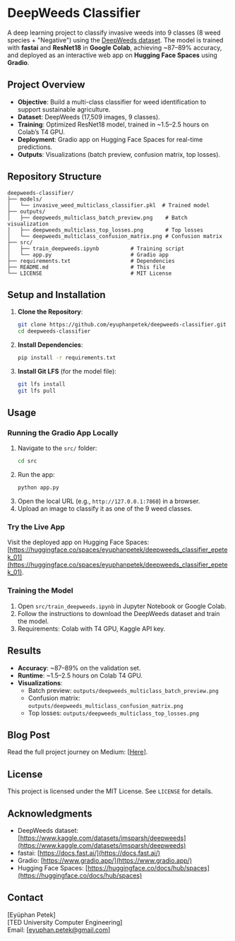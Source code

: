 # DeepWeeds Classifier

A deep learning project to classify invasive weeds into 9 classes (8 weed species + "Negative") using the [DeepWeeds dataset](https://www.kaggle.com/datasets/imsparsh/deepweeds). The model is trained with **fastai** and **ResNet18** in **Google Colab**, achieving ~87–89% accuracy, and deployed as an interactive web app on **Hugging Face Spaces** using **Gradio**.

## Project Overview
- **Objective**: Build a multi-class classifier for weed identification to support sustainable agriculture.
- **Dataset**: DeepWeeds (17,509 images, 9 classes).
- **Training**: Optimized ResNet18 model, trained in ~1.5–2.5 hours on Colab’s T4 GPU.
- **Deployment**: Gradio app on Hugging Face Spaces for real-time predictions.
- **Outputs**: Visualizations (batch preview, confusion matrix, top losses).

## Repository Structure
```
deepweeds-classifier/
├── models/
│   └── invasive_weed_multiclass_classifier.pkl  # Trained model
├── outputs/
│   ├── deepweeds_multiclass_batch_preview.png    # Batch visualization
│   ├── deepweeds_multiclass_top_losses.png       # Top losses
│   └── deepweeds_multiclass_confusion_matrix.png # Confusion matrix
├── src/
│   ├── train_deepweeds.ipynb          # Training script
│   └── app.py                         # Gradio app
├── requirements.txt                   # Dependencies
├── README.md                          # This file
└── LICENSE                            # MIT License
```

## Setup and Installation
1. **Clone the Repository**:
   ```bash
   git clone https://github.com/eyuphanpetek/deepweeds-classifier.git
   cd deepweeds-classifier
   ```
2. **Install Dependencies**:
   ```bash
   pip install -r requirements.txt
   ```
3. **Install Git LFS** (for the model file):
   ```bash
   git lfs install
   git lfs pull
   ```

## Usage
### Running the Gradio App Locally
1. Navigate to the `src/` folder:
   ```bash
   cd src
   ```
2. Run the app:
   ```bash
   python app.py
   ```
3. Open the local URL (e.g., `http://127.0.0.1:7860`) in a browser.
4. Upload an image to classify it as one of the 9 weed classes.

### Try the Live App
Visit the deployed app on Hugging Face Spaces: [https://huggingface.co/spaces/eyuphanpetek/deepweeds_classifier_epetek_01](https://huggingface.co/spaces/eyuphanpetek/deepweeds_classifier_epetek_01).

### Training the Model
1. Open `src/train_deepweeds.ipynb` in Jupyter Notebook or Google Colab.
2. Follow the instructions to download the DeepWeeds dataset and train the model.
3. Requirements: Colab with T4 GPU, Kaggle API key.

## Results
- **Accuracy**: ~87–89% on the validation set.
- **Runtime**: ~1.5–2.5 hours on Colab T4 GPU.
- **Visualizations**:
  - Batch preview: `outputs/deepweeds_multiclass_batch_preview.png`
  - Confusion matrix: `outputs/deepweeds_multiclass_confusion_matrix.png`
  - Top losses: `outputs/deepweeds_multiclass_top_losses.png`

## Blog Post
Read the full project journey on Medium: [[Here](https://medium.com/@eyuphanpetek/classifying-invasive-weeds-with-deep-learning-yet-another-classification-problem-c14ed1d9c08b)].

## License
This project is licensed under the MIT License. See `LICENSE` for details.

## Acknowledgments
- DeepWeeds dataset: [https://www.kaggle.com/datasets/imsparsh/deepweeds](https://www.kaggle.com/datasets/imsparsh/deepweeds)
- fastai: [https://docs.fast.ai/](https://docs.fast.ai/)
- Gradio: [https://www.gradio.app/](https://www.gradio.app/)
- Hugging Face Spaces: [https://huggingface.co/docs/hub/spaces](https://huggingface.co/docs/hub/spaces)

## Contact
[Eyüphan Petek]  
[TED University Computer Engineering]    
Email: [eyuphan.petek@gmail.com]